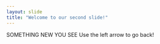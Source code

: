 ```yaml
---
layout: slide
title: "Welcome to our second slide!"
---
```

SOMETHING NEW YOU SEE
Use the left arrow to go back!

